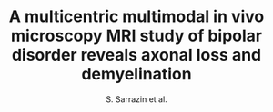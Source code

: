 ---
cat: gaia
subcat: ginkgo
bestof: false
author: S. Sarrazin et al.
title: A multicentric multimodal in vivo microscopy MRI study of bipolar disorder reveals axonal loss and demyelination
journal: European Psychiatry
year: 2022
type: article
url: https -//www.cambridge.org/core/product/identifier/S0924933822004291/type/journal_article
doi: 10.1192/j.eurpsy.2022.429
---